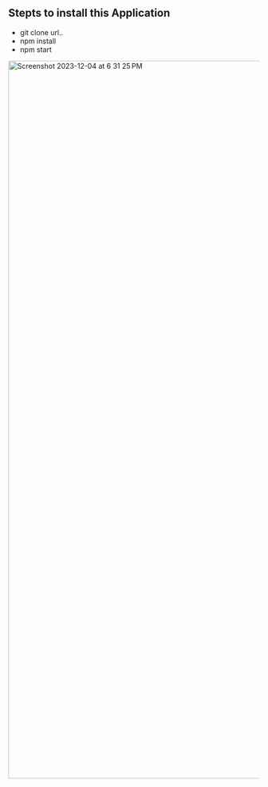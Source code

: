 
## Stepts to install this Application

- git clone url..
- npm install
- npm start

<img width="1436" alt="Screenshot 2023-12-04 at 6 31 25 PM" src="https://github.com/MohamedYasarArafat/To-do-App/assets/49508470/25c669c2-ecb4-42d9-9864-8069e16613ba">
